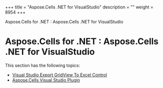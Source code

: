 +++
title = "Aspose.Cells .NET for VisualStudio" 
description = "" 
weight = 8954 
+++

Aspose.Cells for .NET : Aspose.Cells .NET for VisualStudio  

# Aspose.Cells for .NET : Aspose.Cells .NET for VisualStudio


This section has the following topics:

*   [Visual Studio Export GridView To Excel Control](https://docs2.aspose.com/cells/net/plugins/asposecellsnetforvisualstudio/visual+studio+export+gridview+to+excel+control)
*   [Aspose.Cells Visual Studio Plugin](https://docs2.aspose.com/cells/net/plugins/asposecellsnetforvisualstudio/aspose.cells+visual+studio+plugin)

